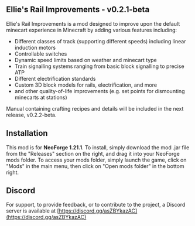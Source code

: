 ## Ellie's Rail Improvements - v0.2.1-beta

Ellie's Rail Improvements is a mod designed to improve upon the default minecart experience in Minecraft by adding various features including:

- Different classes of track (supporting different speeds) including linear induction motors
- Controllable switches
- Dynamic speed limits based on weather and minecart type
- Train signalling systems ranging from basic block signalling to precise ATP
- Different electrification standards
- Custom 3D block models for rails, electrification, and more
- and other quality-of-life improvements (e.g. set points for dismounting minecarts at stations)

Manual containing crafting recipes and details will be included in the next release, v0.2.2-beta.

## Installation

This mod is for **NeoForge 1.21.1**. To install, simply download the mod .jar file from the "Releases" section on the right,
and drag it into your NeoForge mods folder. To access your mods folder, simply launch the game, click on "Mods" in the main menu,
then click on "Open mods folder" in the bottom right.

## Discord

For support, to provide feedback, or to contribute to the project, a Discord server is available at [https://discord.gg/asZBYkazAC](https://discord.gg/asZBYkazAC)
